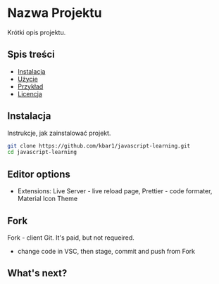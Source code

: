 # Nazwa Projektu

Krótki opis projektu.

## Spis treści
- [Instalacja](#instalacja)
- [Użycie](#użycie)
- [Przykład](#przykład)
- [Licencja](#licencja)

## Instalacja

Instrukcje, jak zainstalować projekt.

```bash
git clone https://github.com/kbar1/javascript-learning.git
cd javascript-learning
```

## Editor options
- Extensions: Live Server - live reload page, Prettier - code formater, Material Icon Theme


## Fork 
Fork - client Git. It's paid, but not requeired.
- change code in VSC, then stage, commit and push from Fork

## What's next?
